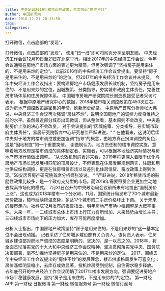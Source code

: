 ```yaml
---
title: 中央定调2019年楼市调控政策，再次强调“房住不炒”
author: 中国新闻网
date: 2018-12-21 20:13:50
tags: 
categories: 
---
```

打开微信，点击底部的“发现”，
<!-- more -->
打开微信，点击底部的“发现”，
使用“扫一扫”即可将网页分享至朋友圈。
中央经济工作会议12月19日至21日在北京举行。相比2017年的中央经济工作会议，今年会议通稿在房地产市场方面的表述更为精简，但再次强调了“坚持房子是用来住的、不是用来炒的定位”。
此前2016年的中央经济工作会议曾提出，要坚持“房子是用来住的、不是用来炒的”的定位。但2017年的中央经济工作会议并未提及。
今年中央经济工作会议指出：要构建房地产市场健康发展长效机制，坚持房子是用来住的、不是用来炒的定位，因城施策、分类指导，夯实城市政府主体责任，完善住房市场体系和住房保障体系。
中国城市房地产研究院院长谢逸枫接受记者采访时表示，
根据中原地产研究中心的数据，2018年楼市相关调控政策在450次左右，成为房地产调控政策最密集的年份，刷新历史纪录。
中原地产首席分析师张大伟说，中央经济工作会议再次强调“房住不炒”，说明全国房地产的调控力度将维持之前的水平。虽然最近部分城市出现微调，但从整体看，基本原则不会改变，中央遏制房价上涨的决心不会改变。
对于会议提出的“因城施策、分类指导，夯实城市政府主体责任”，易居研究院智库中心研究总监严跃进说，“
”
在他看来，这说明后续中央对于地方的楼市调控或更加强调“指导”的概念，由地方真正扮演调控的角色，这是“因地制宜”的一个重要突破。
谢逸枫认为，地方责任制的楼市调控实施，意味着地方政府是楼市调控的具体制定者、实施者，可以根据本地经济实际情况与房地产市场行情做出调整。
“从长效机制的表述来看，2019年将更深入着眼于优化与房地产市场长远发展相匹配的顶层设计，不但表现在住房发展规划落实，住房和用地供应结构调控，更是在住房租赁市场以及差别化住房信贷、税收政策上得到体现。”58安居客房产研究院首席分析师张波说。
“
”严跃进说，2018年租赁市场的鼓励性政策比较多，是一个政府支持型的市场，而2019年需要租赁企业更加主动地去探索市场化的模式。
7月31日召开的中央政治局会议前所未有地提出“遏制房价上涨”，这也成为2018年楼市一个分水岭。11月，国家统计局发布了70个城市最新房价数据，楼市延续降温态势，多达17个城市的二手房价格环比下调。
关于未来的楼市走向，社科院12月发布的报告指出，明年房地产市场小幅调整是大概率事件。未来一年，一二线城市总体上市场上行压力有所增加，未来趋势由增长主导；三四线城市市场向下的压力加大，库存可能再度增加。
 
 
分析人士指出，中国房地产政策坚持“房子是用来住的，不是用来炒的”这一基本定位不会出现动摇。
记者采访了住房城乡建设部有关负责人，该负责人表示，住房城乡建设部对房地产调控的态度是明确的、坚决的，是一以贯之的。2018年，将全面贯彻落实党的十九大和中央经济工作会议精神，坚决贯彻落实党中央、国务院决策部署，毫不动摇地坚持房子是用来住的、不是用来炒的定位。
2017，围绕去年中央经济工作会议提出的“房住不炒”的发展理念，楼市供求格局发生可喜变化：房价涨幅明显缩小，去库存成效显著，投机炒房受到扼制，自住需求稳步释放。
去年底召开的中央经济工作会议明确了2017年楼市发展方向，强调要促进房地产市场平稳健康发展，坚持“房子是用来住的，不是用来炒的”的定位。
第一财经
APP
第一财经
日报微博
第一财经
微信服务号
第一财经
微信订阅号
